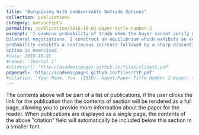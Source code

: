 ```yaml
---
title: "Bargaining With Unobservable Outside Options"
collection: publications
category: manuscripts
permalink: /publication/2010-10-01-paper-title-number-2
excerpt: 'I examine probability of trade when the buyer cannot verify outcomes of the seller’s search process in
bilateral negotiations. I construct an equilibrium which exhibits an endogenous deadline effect. Trade
probability exhibits a continuous increase followed by a sharp discontinuous jump right before the outside
option is exercised.'
#date: 2010-10-01
#venue: 'Journal 1'
#slidesurl: 'http://academicpages.github.io/files/slides2.pdf'
paperurl: 'http://academicpages.github.io/files/TYP.pdf'
#citation: 'Your Name, You. (2010). &quot;Paper Title Number 2.&quot; <i>Journal 1</i>. 1(2).'
---
```


The contents above will be part of a list of publications, if the user clicks the link for the publication than the contents of section will be rendered as a full page, allowing you to provide more information about the paper for the reader. When publications are displayed as a single page, the contents of the above "citation" field will automatically be included below this section in a smaller font.